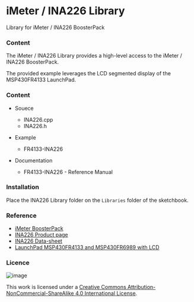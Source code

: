 # iMeter / INA226 Library
Library for iMeter / INA226 BoosterPack

### Content

The iMeter / INA226 Library provides a high-level access to the iMeter / INA226 BoosterPack.

The provided example leverages the LCD segmented display of the MSP430FR4133 LaunchPad.

### Content 

* Souece
	* INA226.cpp	* INA226.h

* Example
	* FR4133-INA226

* Documentation
	* FR4133-INA226 - Reference Manual
	
### Installation

Place the INA226 Library folder on the `Libraries` folder of the sketchbook.

### Reference 

* [iMeter BoosterPack](https://embeddedcomputing.weebly.com/imeter-boosterpack.html)
* [INA226 Product page](http://www.ti.com/product/ina226)
* [INA226 Data-sheet](http://www.ti.com/product/INA226/datasheet)
* [LaunchPad MSP430FR4133 and MSP430FR6989 with LCD](https://embeddedcomputing.weebly.com/launchpad-msp430fr4133-and-msp430fr6989.html)

### Licence

![image](https://i.creativecommons.org/l/by-nc-sa/4.0/88x31.png)

This work is licensed under a [Creative Commons Attribution-NonCommercial-ShareAlike 4.0 International License](http://creativecommons.org/licenses/by-nc-sa/4.0/).
